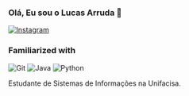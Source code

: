 ### Olá, Eu sou o Lucas Arruda 🚀

[![Instagram](https://img.shields.io/badge/Instagram-E4405F?style=for-the-badge&logo=instagram&logoColor=white)](https://www.instagram.com/lucassarruda7_)

### Familiarized with

![Git](https://img.shields.io/badge/GIT-000000?style=for-the-badge&logo=git&logoColor=white)
![Java](https://img.shields.io/badge/java-FF0000?style=for-the-badge&logo=openjdk&logoColor=white)
![Python](https://img.shields.io/badge/python-FFD700?style=for-the-badge&logo=python&logoColor=white)



 Estudante de Sistemas de Informações na Unifacisa.
